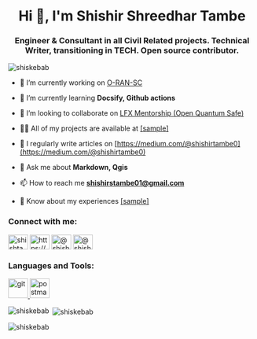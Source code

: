 <h1 align="center">Hi 👋, I'm Shishir Shreedhar Tambe</h1>
<h3 align="center">Engineer & Consultant in all Civil Related projects. Technical Writer, transitioning in TECH. Open source contributor.</h3>

<p align="left"> <img src="https://komarev.com/ghpvc/?username=shiskebab&label=Profile%20views&color=0e75b6&style=flat" alt="shiskebab" /> </p>

- 🔭 I’m currently working on [O-RAN-SC](https://github.com/o-ran-sc/nonrtric)

- 🌱 I’m currently learning **Docsify, Github actions**

- 👯 I’m looking to collaborate on [LFX Mentorship (Open Quantum Safe)](https://github.com/open-quantum-safe/liboqs)

- 👨‍💻 All of my projects are available at [[sample]]([sample])

- 📝 I regularly write articles on [https://medium.com/@shishirtambe0](https://medium.com/@shishirtambe0)

- 💬 Ask me about **Markdown, Qgis**

- 📫 How to reach me **shishirstambe01@gmail.com**

- 📄 Know about my experiences [[sample]]([sample])

<h3 align="left">Connect with me:</h3>
<p align="left">
<a href="https://twitter.com/shishtam22" target="blank"><img align="center" src="https://raw.githubusercontent.com/rahuldkjain/github-profile-readme-generator/master/src/images/icons/Social/twitter.svg" alt="shishtam22" height="30" width="40" /></a>
<a href="https://linkedin.com/in/https://www.linkedin.com/in/shishir-tambe/" target="blank"><img align="center" src="https://raw.githubusercontent.com/rahuldkjain/github-profile-readme-generator/master/src/images/icons/Social/linked-in-alt.svg" alt="https://www.linkedin.com/in/shishir-tambe/" height="30" width="40" /></a>
<a href="https://hashnode.com/@shishirlearns" target="blank"><img align="center" src="https://raw.githubusercontent.com/rahuldkjain/github-profile-readme-generator/master/src/images/icons/Social/hashnode.svg" alt="@shishirlearns" height="30" width="40" /></a>
<a href="https://medium.com/@shishirtambe0" target="blank"><img align="center" src="https://raw.githubusercontent.com/rahuldkjain/github-profile-readme-generator/master/src/images/icons/Social/medium.svg" alt="@shishirtambe0" height="30" width="40" /></a>
</p>

<h3 align="left">Languages and Tools:</h3>
<p align="left"> <a href="https://git-scm.com/" target="_blank" rel="noreferrer"> <img src="https://www.vectorlogo.zone/logos/git-scm/git-scm-icon.svg" alt="git" width="40" height="40"/> </a> <a href="https://postman.com" target="_blank" rel="noreferrer"> <img src="https://www.vectorlogo.zone/logos/getpostman/getpostman-icon.svg" alt="postman" width="40" height="40"/> </a> </p>

<p><img align="left" src="https://github-readme-stats.vercel.app/api/top-langs?username=shiskebab&show_icons=true&locale=en&layout=compact" alt="shiskebab" /></p>

<p>&nbsp;<img align="center" src="https://github-readme-stats.vercel.app/api?username=shiskebab&show_icons=true&locale=en" alt="shiskebab" /></p>

<p><img align="center" src="https://github-readme-streak-stats.herokuapp.com/?user=shiskebab&" alt="shiskebab" /></p>

<div data-iframe-width="150" data-iframe-height="270" data-share-badge-id="30498aa0-2a64-433b-bfd6-70bab0314153" data-share-badge-host="https://www.credly.com"></div><script type="text/javascript" async src="//cdn.credly.com/assets/utilities/embed.js"></script>

